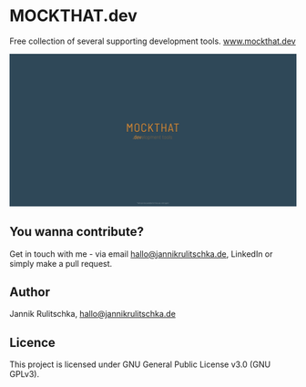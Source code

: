 # MOCKTHAT.dev
Free collection of several supporting development tools. www.mockthat.dev

![Screenshot MOCKTHAT.dev](screenshot.png)

## You wanna contribute?
Get in touch with me - via email hallo@jannikrulitschka.de, LinkedIn or simply make a pull request.

## Author
Jannik Rulitschka, hallo@jannikrulitschka.de

## Licence
This project is licensed under GNU General Public License v3.0 (GNU GPLv3).
